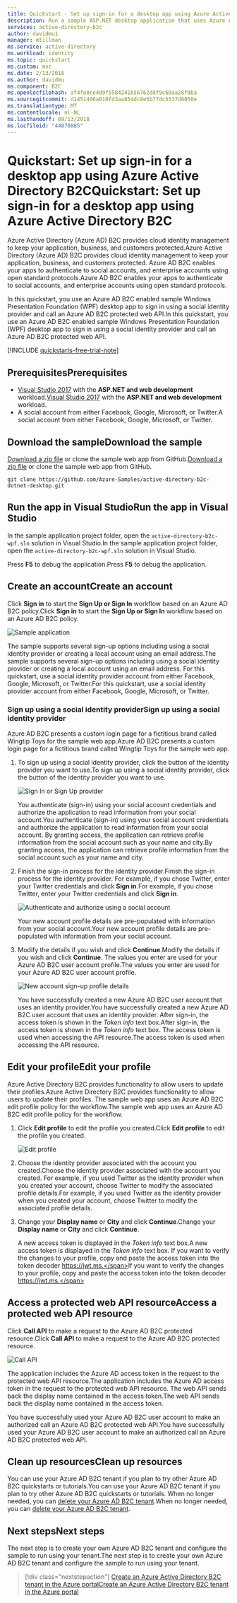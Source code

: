 ```yaml
---
title: Quickstart - Set up sign-in for a desktop app using Azure Active Directory B2C | Microsoft Docs
description: Run a sample ASP.NET desktop application that uses Azure Active Directory B2C to provide account sign-in.
services: active-directory-b2c
author: davidmu1
manager: mtillman
ms.service: active-directory
ms.workload: identity
ms.topic: quickstart
ms.custom: mvc
ms.date: 2/13/2018
ms.author: davidmu
ms.component: B2C
ms.openlocfilehash: af4fe8ce4d9f5584241b56762ddf9c60aa28f0ba
ms.sourcegitcommit: d1451406a010fd3aa854dc8e5b77dc5537d8050e
ms.translationtype: MT
ms.contentlocale: nl-NL
ms.lasthandoff: 09/13/2018
ms.locfileid: "44870885"
---
```

# <a name="quickstart-set-up-sign-in-for-a-desktop-app-using-azure-active-directory-b2c"></a><span data-ttu-id="d6780-103">Quickstart: Set up sign-in for a desktop app using Azure Active Directory B2C</span><span class="sxs-lookup"><span data-stu-id="d6780-103">Quickstart: Set up sign-in for a desktop app using Azure Active Directory B2C</span></span> 

<span data-ttu-id="d6780-104">Azure Active Directory (Azure AD) B2C provides cloud identity management to keep your application, business, and customers protected.</span><span class="sxs-lookup"><span data-stu-id="d6780-104">Azure Active Directory (Azure AD) B2C provides cloud identity management to keep your application, business, and customers protected.</span></span> <span data-ttu-id="d6780-105">Azure AD B2C enables your apps to authenticate to social accounts, and enterprise accounts using open standard protocols.</span><span class="sxs-lookup"><span data-stu-id="d6780-105">Azure AD B2C enables your apps to authenticate to social accounts, and enterprise accounts using open standard protocols.</span></span>

<span data-ttu-id="d6780-106">In this quickstart, you use an Azure AD B2C enabled sample Windows Presentation Foundation (WPF) desktop app to sign in using a social identity provider and call an Azure AD B2C protected web API.</span><span class="sxs-lookup"><span data-stu-id="d6780-106">In this quickstart, you use an Azure AD B2C enabled sample Windows Presentation Foundation (WPF) desktop app to sign in using a social identity provider and call an Azure AD B2C protected web API.</span></span>

[!INCLUDE [quickstarts-free-trial-note](../../includes/quickstarts-free-trial-note.md)]

## <a name="prerequisites"></a><span data-ttu-id="d6780-107">Prerequisites</span><span class="sxs-lookup"><span data-stu-id="d6780-107">Prerequisites</span></span>

* <span data-ttu-id="d6780-108">[Visual Studio 2017](https://www.visualstudio.com/downloads/) with the **ASP.NET and web development** workload.</span><span class="sxs-lookup"><span data-stu-id="d6780-108">[Visual Studio 2017](https://www.visualstudio.com/downloads/) with the **ASP.NET and web development** workload.</span></span> 
* <span data-ttu-id="d6780-109">A social account from either Facebook, Google, Microsoft, or Twitter.</span><span class="sxs-lookup"><span data-stu-id="d6780-109">A social account from either Facebook, Google, Microsoft, or Twitter.</span></span>

## <a name="download-the-sample"></a><span data-ttu-id="d6780-110">Download the sample</span><span class="sxs-lookup"><span data-stu-id="d6780-110">Download the sample</span></span>

<span data-ttu-id="d6780-111">[Download a zip file](https://github.com/Azure-Samples/active-directory-b2c-dotnet-desktop/archive/master.zip) or clone the sample web app from GitHub.</span><span class="sxs-lookup"><span data-stu-id="d6780-111">[Download a zip file](https://github.com/Azure-Samples/active-directory-b2c-dotnet-desktop/archive/master.zip) or clone the sample web app from GitHub.</span></span>

```
git clone https://github.com/Azure-Samples/active-directory-b2c-dotnet-desktop.git
```

## <a name="run-the-app-in-visual-studio"></a><span data-ttu-id="d6780-112">Run the app in Visual Studio</span><span class="sxs-lookup"><span data-stu-id="d6780-112">Run the app in Visual Studio</span></span>

<span data-ttu-id="d6780-113">In the sample application project folder, open the `active-directory-b2c-wpf.sln` solution in Visual Studio.</span><span class="sxs-lookup"><span data-stu-id="d6780-113">In the sample application project folder, open the `active-directory-b2c-wpf.sln` solution in Visual Studio.</span></span>

<span data-ttu-id="d6780-114">Press **F5** to debug the application.</span><span class="sxs-lookup"><span data-stu-id="d6780-114">Press **F5** to debug the application.</span></span>

## <a name="create-an-account"></a><span data-ttu-id="d6780-115">Create an account</span><span class="sxs-lookup"><span data-stu-id="d6780-115">Create an account</span></span>

<span data-ttu-id="d6780-116">Click **Sign in** to start the **Sign Up or Sign In** workflow based on an Azure AD B2C policy.</span><span class="sxs-lookup"><span data-stu-id="d6780-116">Click **Sign in** to start the **Sign Up or Sign In** workflow based on an Azure AD B2C policy.</span></span>

![Sample application](media/active-directory-b2c-quickstarts-desktop-app/wpf-sample-application.png)

<span data-ttu-id="d6780-118">The sample supports several sign-up options including using a social identity provider or creating a local account using an email address.</span><span class="sxs-lookup"><span data-stu-id="d6780-118">The sample supports several sign-up options including using a social identity provider or creating a local account using an email address.</span></span> <span data-ttu-id="d6780-119">For this quickstart, use a social identity provider account from either Facebook, Google, Microsoft, or Twitter.</span><span class="sxs-lookup"><span data-stu-id="d6780-119">For this quickstart, use a social identity provider account from either Facebook, Google, Microsoft, or Twitter.</span></span> 

### <a name="sign-up-using-a-social-identity-provider"></a><span data-ttu-id="d6780-120">Sign up using a social identity provider</span><span class="sxs-lookup"><span data-stu-id="d6780-120">Sign up using a social identity provider</span></span>

<span data-ttu-id="d6780-121">Azure AD B2C presents a custom login page for a fictitious brand called Wingtip Toys for the sample web app.</span><span class="sxs-lookup"><span data-stu-id="d6780-121">Azure AD B2C presents a custom login page for a fictitious brand called Wingtip Toys for the sample web app.</span></span> 

1. <span data-ttu-id="d6780-122">To sign up using a social identity provider, click the button of the identity provider you want to use.</span><span class="sxs-lookup"><span data-stu-id="d6780-122">To sign up using a social identity provider, click the button of the identity provider you want to use.</span></span> 

    ![Sign In or Sign Up provider](media/active-directory-b2c-quickstarts-desktop-app/sign-in-or-sign-up-wpf.png)

    <span data-ttu-id="d6780-124">You authenticate (sign-in) using your social account credentials and authorize the application to read information from your social account.</span><span class="sxs-lookup"><span data-stu-id="d6780-124">You authenticate (sign-in) using your social account credentials and authorize the application to read information from your social account.</span></span> <span data-ttu-id="d6780-125">By granting access, the application can retrieve profile information from the social account such as your name and city.</span><span class="sxs-lookup"><span data-stu-id="d6780-125">By granting access, the application can retrieve profile information from the social account such as your name and city.</span></span> 

2. <span data-ttu-id="d6780-126">Finish the sign-in process for the identity provider.</span><span class="sxs-lookup"><span data-stu-id="d6780-126">Finish the sign-in process for the identity provider.</span></span> <span data-ttu-id="d6780-127">For example, if you chose Twitter, enter your Twitter credentials and click **Sign in**.</span><span class="sxs-lookup"><span data-stu-id="d6780-127">For example, if you chose Twitter, enter your Twitter credentials and click **Sign in**.</span></span>

    ![Authenticate and authorize using a social account](media/active-directory-b2c-quickstarts-desktop-app/twitter-authenticate-authorize-wpf.png)

    <span data-ttu-id="d6780-129">Your new account profile details are pre-populated with information from your social account.</span><span class="sxs-lookup"><span data-stu-id="d6780-129">Your new account profile details are pre-populated with information from your social account.</span></span> 

3. <span data-ttu-id="d6780-130">Modify the details if you wish and click **Continue**.</span><span class="sxs-lookup"><span data-stu-id="d6780-130">Modify the details if you wish and click **Continue**.</span></span> <span data-ttu-id="d6780-131">The values you enter are used for your Azure AD B2C user account profile.</span><span class="sxs-lookup"><span data-stu-id="d6780-131">The values you enter are used for your Azure AD B2C user account profile.</span></span>

    ![New account sign-up profile details](media/active-directory-b2c-quickstarts-desktop-app/new-account-sign-up-profile-details-wpf.png)

    <span data-ttu-id="d6780-133">You have successfully created a new Azure AD B2C user account that uses an identity provider.</span><span class="sxs-lookup"><span data-stu-id="d6780-133">You have successfully created a new Azure AD B2C user account that uses an identity provider.</span></span> <span data-ttu-id="d6780-134">After sign-in, the access token is shown in the *Token info* text box.</span><span class="sxs-lookup"><span data-stu-id="d6780-134">After sign-in, the access token is shown in the *Token info* text box.</span></span> <span data-ttu-id="d6780-135">The access token is used when accessing the API resource.</span><span class="sxs-lookup"><span data-stu-id="d6780-135">The access token is used when accessing the API resource.</span></span>

## <a name="edit-your-profile"></a><span data-ttu-id="d6780-136">Edit your profile</span><span class="sxs-lookup"><span data-stu-id="d6780-136">Edit your profile</span></span>

<span data-ttu-id="d6780-137">Azure Active Directory B2C provides functionality to allow users to update their profiles.</span><span class="sxs-lookup"><span data-stu-id="d6780-137">Azure Active Directory B2C provides functionality to allow users to update their profiles.</span></span>  <span data-ttu-id="d6780-138">The sample web app uses an Azure AD B2C edit profile policy for the workflow.</span><span class="sxs-lookup"><span data-stu-id="d6780-138">The sample web app uses an Azure AD B2C edit profile policy for the workflow.</span></span> 

1. <span data-ttu-id="d6780-139">Click **Edit profile** to edit the profile you created.</span><span class="sxs-lookup"><span data-stu-id="d6780-139">Click **Edit profile** to edit the profile you created.</span></span>

    ![Edit profile](media/active-directory-b2c-quickstarts-desktop-app/edit-profile-wpf.png)

2. <span data-ttu-id="d6780-141">Choose the identity provider associated with the account you created.</span><span class="sxs-lookup"><span data-stu-id="d6780-141">Choose the identity provider associated with the account you created.</span></span> <span data-ttu-id="d6780-142">For example, if you used Twitter as the identity provider when you created your account, choose Twitter to modify the associated profile details.</span><span class="sxs-lookup"><span data-stu-id="d6780-142">For example, if you used Twitter as the identity provider when you created your account, choose Twitter to modify the associated profile details.</span></span>

3. <span data-ttu-id="d6780-143">Change your **Display name** or **City** and click **Continue**.</span><span class="sxs-lookup"><span data-stu-id="d6780-143">Change your **Display name** or **City** and click **Continue**.</span></span>

    <span data-ttu-id="d6780-144">A new access token is displayed in the *Token info* text box.</span><span class="sxs-lookup"><span data-stu-id="d6780-144">A new access token is displayed in the *Token info* text box.</span></span> <span data-ttu-id="d6780-145">If you want to verify the changes to your profile, copy and paste the access token into the token decoder https://jwt.ms.</span><span class="sxs-lookup"><span data-stu-id="d6780-145">If you want to verify the changes to your profile, copy and paste the access token into the token decoder https://jwt.ms.</span></span>

## <a name="access-a-protected-web-api-resource"></a><span data-ttu-id="d6780-146">Access a protected web API resource</span><span class="sxs-lookup"><span data-stu-id="d6780-146">Access a protected web API resource</span></span>

<span data-ttu-id="d6780-147">Click **Call API** to make a request to the Azure AD B2C protected resource.</span><span class="sxs-lookup"><span data-stu-id="d6780-147">Click **Call API** to make a request to the Azure AD B2C protected resource.</span></span> 

![Call API](media/active-directory-b2c-quickstarts-desktop-app/call-api-wpf.png)

<span data-ttu-id="d6780-149">The application includes the Azure AD access token in the request to the protected web API resource.</span><span class="sxs-lookup"><span data-stu-id="d6780-149">The application includes the Azure AD access token in the request to the protected web API resource.</span></span> <span data-ttu-id="d6780-150">The web API sends back the display name contained in the access token.</span><span class="sxs-lookup"><span data-stu-id="d6780-150">The web API sends back the display name contained in the access token.</span></span>

<span data-ttu-id="d6780-151">You have successfully used your Azure AD B2C user account to make an authorized call an Azure AD B2C protected web API.</span><span class="sxs-lookup"><span data-stu-id="d6780-151">You have successfully used your Azure AD B2C user account to make an authorized call an Azure AD B2C protected web API.</span></span>

## <a name="clean-up-resources"></a><span data-ttu-id="d6780-152">Clean up resources</span><span class="sxs-lookup"><span data-stu-id="d6780-152">Clean up resources</span></span>

<span data-ttu-id="d6780-153">You can use your Azure AD B2C tenant if you plan to try other Azure AD B2C quickstarts or tutorials.</span><span class="sxs-lookup"><span data-stu-id="d6780-153">You can use your Azure AD B2C tenant if you plan to try other Azure AD B2C quickstarts or tutorials.</span></span> <span data-ttu-id="d6780-154">When no longer needed, you can [delete your Azure AD B2C tenant](active-directory-b2c-faqs.md#how-do-i-delete-my-azure-ad-b2c-tenant).</span><span class="sxs-lookup"><span data-stu-id="d6780-154">When no longer needed, you can [delete your Azure AD B2C tenant](active-directory-b2c-faqs.md#how-do-i-delete-my-azure-ad-b2c-tenant).</span></span>

## <a name="next-steps"></a><span data-ttu-id="d6780-155">Next steps</span><span class="sxs-lookup"><span data-stu-id="d6780-155">Next steps</span></span>

<span data-ttu-id="d6780-156">The next step is to create your own Azure AD B2C tenant and configure the sample to run using your tenant.</span><span class="sxs-lookup"><span data-stu-id="d6780-156">The next step is to create your own Azure AD B2C tenant and configure the sample to run using your tenant.</span></span> 

> [!div class="nextstepaction"]
> [<span data-ttu-id="d6780-157">Create an Azure Active Directory B2C tenant in the Azure portal</span><span class="sxs-lookup"><span data-stu-id="d6780-157">Create an Azure Active Directory B2C tenant in the Azure portal</span></span>](tutorial-create-tenant.md)
